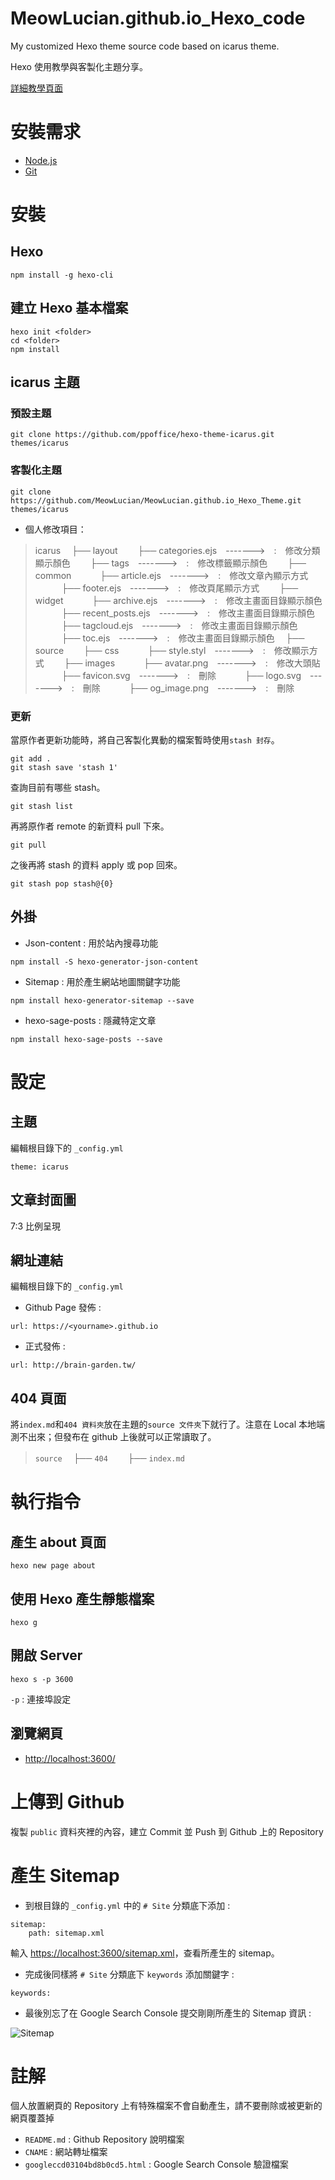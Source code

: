 # MeowLucian.github.io_Hexo_code

My customized Hexo theme source code based on icarus theme.

Hexo 使用教學與客製化主題分享。

[詳細教學頁面](https://brain-garden.tw/Hexo-Tutorial/)

# 安裝需求
* [Node.js](https://nodejs.org/en/)
* [Git](https://git-scm.com/)

# 安裝
## Hexo
```
npm install -g hexo-cli
```
## 建立 Hexo 基本檔案
```
hexo init <folder>
cd <folder>
npm install
```
## icarus 主題

### 預設主題
```
git clone https://github.com/ppoffice/hexo-theme-icarus.git themes/icarus
```

### 客製化主題
```
git clone https://github.com/MeowLucian/MeowLucian.github.io_Hexo_Theme.git themes/icarus
```

* 個人修改項目：

>icarus
　├── layout
　　├── categories.ejs　------->　:　修改分類顯示顏色
　　├── tags　------->　:　修改標籤顯示顏色
　　├── common
　　　├── article.ejs　------->　:　修改文章內顯示方式
　　　├── footer.ejs　------->　:　修改頁尾顯示方式
　　├── widget
　　　├── archive.ejs　------->　:　修改主畫面目錄顯示顏色
　　　├── recent_posts.ejs　------->　:　修改主畫面目錄顯示顏色
　　　├── tagcloud.ejs　------->　:　修改主畫面目錄顯示顏色
　　　├── toc.ejs　------->　:　修改主畫面目錄顯示顏色
　├── source
　　├── css
　　　├── style.styl　------->　:　修改顯示方式
　　├── images
　　　├── avatar.png　------->　:　修改大頭貼
　　　├── favicon.svg　------->　:　刪除
　　　├── logo.svg　------->　:　刪除
　　　├── og_image.png　------->　:　刪除

### 更新

當原作者更新功能時，將自己客製化異動的檔案暫時使用`stash 封存`。

```
git add .
git stash save 'stash 1'
```

查詢目前有哪些 stash。

```
git stash list
```

再將原作者 remote 的新資料 pull 下來。

```
git pull
```

之後再將 stash 的資料 apply 或 pop 回來。

```
git stash pop stash@{0}
```

## 外掛
* Json-content : 用於站內搜尋功能
```
npm install -S hexo-generator-json-content
```

* Sitemap : 用於產生網站地圖關鍵字功能
```
npm install hexo-generator-sitemap --save
```

* hexo-sage-posts : 隱藏特定文章
```
npm install hexo-sage-posts --save
```

# 設定
## 主題
編輯根目錄下的 `_config.yml`
```
theme: icarus
```
## 文章封面圖
7:3 比例呈現
## 網址連結
編輯根目錄下的 `_config.yml`
* Github Page 發佈 :
```
url: https://<yourname>.github.io
```
* 正式發佈 :
```
url: http://brain-garden.tw/
```

## 404 頁面

將`index.md`和`404 資料夾`放在主題的`source 文件夾`下就行了。注意在 Local 本地端測不出來；但發布在 github 上後就可以正常讀取了。

>`source`
　├── `404`
　　├── `index.md`

# 執行指令
## 產生 about 頁面
```
hexo new page about
```
## 使用 Hexo 產生靜態檔案
```
hexo g
```
## 開啟 Server
```
hexo s -p 3600
```
`-p` : 連接埠設定
## 瀏覽網頁
* [http://localhost:3600/](http://localhost:3600/)

# 上傳到 Github
複製 `public` 資料夾裡的內容，建立 Commit 並 Push 到 Github 上的 Repository

# 產生 Sitemap
* 到根目錄的 `_config.yml` 中的 `# Site` 分類底下添加 :
```
sitemap:
    path: sitemap.xml
```
輸入 [https://localhost:3600/sitemap.xml](https://localhost:3600/sitemap.xml)，查看所產生的 sitemap。

* 完成後同樣將 `# Site` 分類底下 `keywords` 添加關鍵字 :
```
keywords:
```

* 最後別忘了在 Google Search Console 提交剛剛所產生的 Sitemap 資訊 :

![Sitemap](https://drive.google.com/uc?export=download&id=1_sb5S_3vCOVyZUsjcehE0CdRIGossHmW)

# 註解
個人放置網頁的 Repository 上有特殊檔案不會自動產生，請不要刪除或被更新的網頁覆蓋掉
* `README.md` : Github Repository 說明檔案
* `CNAME` : 網站轉址檔案
* `googleccd03104bd8b0cd5.html` : Google Search Console 驗證檔案
